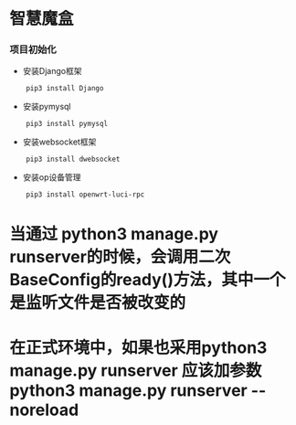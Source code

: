 # 智慧魔盒

### 项目初始化

* 安装Django框架
```shell 
    pip3 install Django
```    
* 安装pymysql
```shell
    pip3 install pymysql
```    
* 安装websocket框架
```shell
    pip3 install dwebsocket
```    
* 安装op设备管理
```shell
    pip3 install openwrt-luci-rpc
```

# 当通过 python3 manage.py runserver的时候，会调用二次BaseConfig的ready()方法，其中一个是监听文件是否被改变的
# 在正式环境中，如果也采用python3 manage.py runserver 应该加参数 python3 manage.py runserver --noreload

